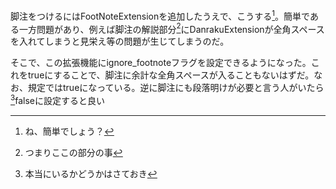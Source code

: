 脚注をつけるにはFootNoteExtensionを追加したうえで、こうする[^1]。簡単である一方問題があり、例えば脚注の解説部分[^2]にDanrakuExtensionが全角スペースを入れてしまうと見栄え等の問題が生じてしまうのだ。

そこで、この拡張機能にignore_footnoteフラグを設定できるようになった。これをtrueにすることで、脚注に余計な全角スペースが入ることもないはずだ。なお、規定ではtrueになっている。逆に脚注にも段落明けが必要と言う人がいたら[^3]falseに設定すると良い

[^1]: ね、簡単でしょう？
[^2]: つまりここの部分の事
[^3]: 本当にいるかどうかはさておき